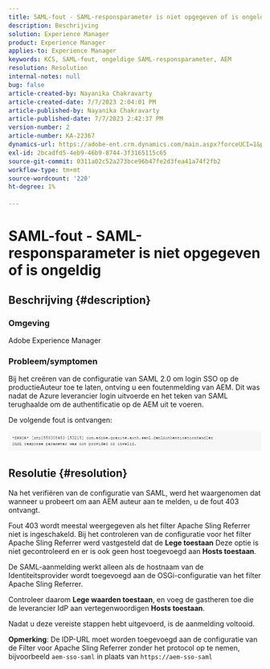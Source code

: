 ```yaml
---
title: SAML-fout - SAML-responsparameter is niet opgegeven of is ongeldig
description: Beschrijving
solution: Experience Manager
product: Experience Manager
applies-to: Experience Manager
keywords: KCS, SAML-fout, ongeldige SAML-responsparameter, AEM
resolution: Resolution
internal-notes: null
bug: false
article-created-by: Nayanika Chakravarty
article-created-date: 7/7/2023 2:04:01 PM
article-published-by: Nayanika Chakravarty
article-published-date: 7/7/2023 2:42:37 PM
version-number: 2
article-number: KA-22367
dynamics-url: https://adobe-ent.crm.dynamics.com/main.aspx?forceUCI=1&pagetype=entityrecord&etn=knowledgearticle&id=60482c1c-cf1c-ee11-8f6e-6045bd006ce9
exl-id: 2bcadfd5-4eb9-46b9-8744-3f3165115c65
source-git-commit: 0311a02c52a273bce96b47fe2d3fea41a74f2fb2
workflow-type: tm+mt
source-wordcount: '220'
ht-degree: 1%

---
```


# SAML-fout - SAML-responsparameter is niet opgegeven of is ongeldig

## Beschrijving {#description}


### Omgeving

Adobe Experience Manager

### Probleem/symptomen

Bij het creëren van de configuratie van SAML 2.0 om login SSO op de productieAuteur toe te laten, ontving u een foutenmelding van AEM. Dit was nadat de Azure leverancier login uitvoerde en het teken van SAML terughaalde om de authentificatie op de AEM uit te voeren.

De volgende fout is ontvangen:

![](assets/___85044d7a-d41c-ee11-8f6e-6045bd006ce9___.png)


## Resolutie {#resolution}


Na het verifiëren van de configuratie van SAML, werd het waargenomen dat wanneer u probeert om aan AEM auteur aan te melden, u de fout 403 ontvangt.

Fout 403 wordt meestal weergegeven als het filter Apache Sling Referrer niet is ingeschakeld. Bij het controleren van de configuratie voor het filter Apache Sling Referrer werd vastgesteld dat de <b>Lege toestaan</b> Deze optie is niet gecontroleerd en er is ook geen host toegevoegd aan <b>Hosts toestaan</b>.

De SAML-aanmelding werkt alleen als de hostnaam van de Identiteitsprovider wordt toegevoegd aan de OSGi-configuratie van het filter Apache Sling Referrer.

Controleer daarom <b>Lege waarden toestaan</b>, en voeg de gastheren toe die de leverancier IdP aan vertegenwoordigen <b>Hosts toestaan</b>.

Nadat u deze vereiste stappen hebt uitgevoerd, is de aanmelding voltooid.

<b>Opmerking</b>: De IDP-URL moet worden toegevoegd aan de configuratie van de Filter voor Apache Sling Referrer zonder het protocol op te nemen, bijvoorbeeld `aem-sso-saml` in plaats van `https://aem-sso-saml`
